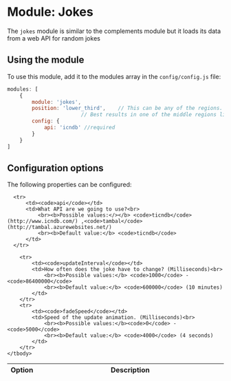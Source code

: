 # Module: Jokes
The `jokes` module is similar to the complements module but it loads its data from a web API for random jokes

## Using the module

To use this module, add it to the modules array in the `config/config.js` file:
````javascript
modules: [
	{
		module: 'jokes',
		position: 'lower_third',	// This can be any of the regions.
						// Best results in one of the middle regions like: lower_third
		config: {
		    api: 'icndb' //required
		}
	}
]
````

## Configuration options

The following properties can be configured:


<table width="100%">
	<!-- why, markdown... -->
	<thead>
		<tr>
			<th>Option</th>
			<th width="100%">Description</th>
		</tr>
	<thead>
	<tbody>

	  <tr>
		  <td><code>api</code></td>
		  <td>What API are we going to use?<br>
		 	  <br><b>Possible values:</></b> <code>ticndb</code> (http://www.icndb.com/) ,<code>tambal</code> (http://tambal.azurewebsites.net/)
		 	  <br><b>Default value:</b> <code>ticndb</code>
		  </td>
	  </tr>

		<tr>
			<td><code>updateInterval</code></td>
			<td>How often does the joke have to change? (Milliseconds)<br>
				<br><b>Possible values:</b> <code>1000</code> - <code>86400000</code>
				<br><b>Default value:</b> <code>600000</code> (10 minutes)
			</td>
		</tr>
		<tr>
			<td><code>fadeSpeed</code></td>
			<td>Speed of the update animation. (Milliseconds)<br>
				<br><b>Possible values:</b><code>0</code> - <code>5000</code>
				<br><b>Default value:</b> <code>4000</code> (4 seconds)
			</td>
		</tr>
	</tbody>
</table>

